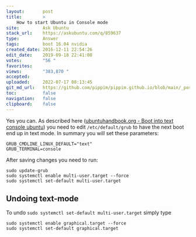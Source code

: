 ```yaml
---
layout:       post
title:        >
    How to start Ubuntu in Console mode
site:         Ask Ubuntu
stack_url:    https://askubuntu.com/q/859637
type:         Answer
tags:         boot 16.04 nvidia
created_date: 2016-12-11 22:54:26
edit_date:    2019-09-18 22:41:08
votes:        "56 "
favorites:    
views:        "383,870 "
accepted:     
uploaded:     2022-07-17 08:13:45
git_md_url:   https://github.com/pippim/pippim.github.io/blob/main/_posts/2016/2016-12-11-How-to-start-Ubuntu-in-Console-mode.md
toc:          false
navigation:   false
clipboard:    false
---
```


Yes you can. As described here ([ubuntuhandbook.org - Boot into text console ubuntu][1]) you need to edit `/etc/default/grub` to have the next boot end up in text mode. In summary you will set these parameters:

``` 
GRUB_CMDLINE_LINUX_DEFAULT="text"
GRUB_TERMINAL=console
```

After saving changes you need to run:

``` 
sudo update-grub
sudo systemctl enable multi-user.target --force
sudo systemctl set-default multi-user.target
```


  [1]: http://ubuntuhandbook.org/index.php/2014/01/boot-into-text-console-ubuntu-linux-14-04/

## Undoing text-mode

  
To undo `sudo systemctl set-default multi-user.target` simply type 

``` 
sudo systemctl enable graphical.target --force
sudo systemctl set-default graphical.target 
```
